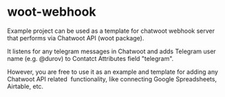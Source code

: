 # woot-webhook

Example project can be used as a template for chatwoot webhook server that performs via Chatwoot API (woot package).

It listens for any telegram messages in Chatwoot and adds Telegram user name (e.g. @durov) to Contatct Attributes field "telegram".

However, you are free to use it as an example and template for adding any Chatwoot API related  functionality, like connecting Google Spreadsheets, Airtable, etc.
